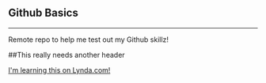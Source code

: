 Github Basics
--------------------
--------------------

Remote repo to help me test out my Github skillz!

##This really needs another header

[I'm learning this on Lynda.com!](http://www.lynda.com)

